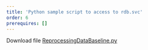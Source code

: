 ```yaml
---
title: 'Python sample script to access to rdb.svc'
order: 6
prerequires: []
---
```

<p>Download file <a href="https://github.com/reprocessing-reference/preparation/tree/release/Utilities" target="_blank">ReprocessingDataBaseline.py</a></p>





